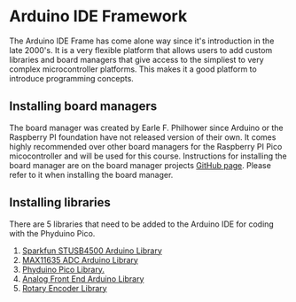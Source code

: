 # Arduino IDE Framework

The Arduino IDE Frame has come alone way since it's introduction in the late 2000's. It is a very flexible platform that allows users to add custom libraries and board managers that give access to the simpliest to very complex microcontroller platforms. This makes it a good platform to introduce programming concepts.

## Installing board managers

<p>
The board manager was created by Earle F. Philhower since Arduino or the Raspberry PI foundation have not released version of their own. It comes highly recommended over other board managers for the Raspberry PI Pico micocontroller and will be used for this course. Instructions for installing the board manager are on the board manager projects <a href="https://github.com/earlephilhower/arduino-pico.git">GitHub page</a>. Please refer to it when installing the board manager. 
</p>

## Installing libraries 

<p>
There are 5 libraries that need to be added to the Arduino IDE for coding with the Phyduino Pico.
</p>

1. <a href="https://github.com/sparkfun/SparkFun_STUSB4500_Arduino_Library/tree/7f76188b7900d930aeb7908319d463b6446257c6">Sparkfun STUSB4500 Arduino Library</a>
2. <a href="https://github.com/UofTPhyEssSW/Student-Workshop-Course-L1/tree/main/arduino/libraries/MAX11635">MAX11635 ADC Arduino Library</a>
3. <a href="https://github.com/UofTPhyEssSW/Student-Workshop-Course-L1/tree/main/arduino/libraries/phyduino_pico">Phyduino Pico Library.</a>
4. <a href="https://github.com/UofTPhyEssSW/Student-Workshop-Course-L1/tree/main/arduino/libraries/Analog_Front_End_Arduino_Library">Analog Front End Arduino Library</a>
5. <a href="https://github.com/mathertel/RotaryEncoder">Rotary Encoder Library</a>

<p>

</p>
